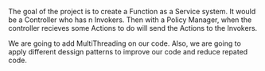 The goal of the project is to create a Function as a Service system. 
It would be a Controller who has n Invokers. Then with a Policy Manager, when the controller recieves some Actions to do will send the Actions to the Invokers. 

We are going to add MultiThreading on our code. Also, we are going to apply different dessign patterns to improve our code and reduce repated code. 